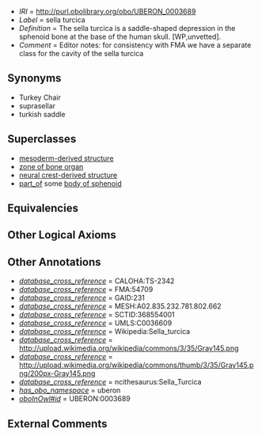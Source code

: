  * *IRI* = http://purl.obolibrary.org/obo/UBERON_0003689
 * *Label* = sella turcica
 * *Definition* = The sella turcica is a saddle-shaped depression in the sphenoid bone at the base of the human skull. [WP,unvetted].
 * *Comment* = Editor notes: for consistency with FMA we have a separate class for the cavity of the sella turcica

## Synonyms

 * Turkey Chair
 * suprasellar
 * turkish saddle

## Superclasses

 * [mesoderm-derived structure](../../UBERON/20/UBERON_0004120.md)
 * [zone of bone organ](../../UBERON/13/UBERON_0005913.md)
 * [neural crest-derived structure](../../UBERON/13/UBERON_0010313.md)
 * [part_of](../../BFO/50/BFO_0000050.md) some [body of sphenoid](../../UBERON/39/UBERON_0009639.md)

## Equivalencies


## Other Logical Axioms


## Other Annotations

 * *[database_cross_reference](../../ef/oboInOwl#hasDbXref.md)* = CALOHA:TS-2342
 * *[database_cross_reference](../../ef/oboInOwl#hasDbXref.md)* = FMA:54709
 * *[database_cross_reference](../../ef/oboInOwl#hasDbXref.md)* = GAID:231
 * *[database_cross_reference](../../ef/oboInOwl#hasDbXref.md)* = MESH:A02.835.232.781.802.662
 * *[database_cross_reference](../../ef/oboInOwl#hasDbXref.md)* = SCTID:368554001
 * *[database_cross_reference](../../ef/oboInOwl#hasDbXref.md)* = UMLS:C0036609
 * *[database_cross_reference](../../ef/oboInOwl#hasDbXref.md)* = Wikipedia:Sella_turcica
 * *[database_cross_reference](../../ef/oboInOwl#hasDbXref.md)* = http://upload.wikimedia.org/wikipedia/commons/3/35/Gray145.png
 * *[database_cross_reference](../../ef/oboInOwl#hasDbXref.md)* = http://upload.wikimedia.org/wikipedia/commons/thumb/3/35/Gray145.png/200px-Gray145.png
 * *[database_cross_reference](../../ef/oboInOwl#hasDbXref.md)* = ncithesaurus:Sella_Turcica
 * *[has_obo_namespace](../../ce/oboInOwl#hasOBONamespace.md)* = uberon
 * *[oboInOwl#id](../../id/oboInOwl#id.md)* = UBERON:0003689

## External Comments

